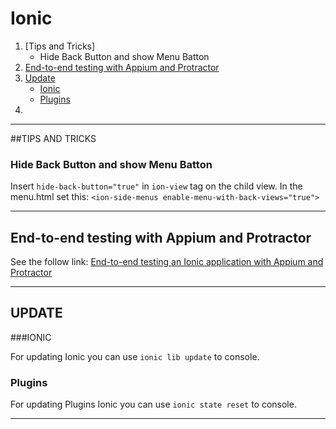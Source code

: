 # Ionic
1. [Tips and Tricks]
   * Hide Back Button and show Menu Batton 
1. [End-to-end testing with Appium and Protractor](#end-to-end-testing-with-appium-and-protractor)
2. [Update](#update)
    * [Ionic](#ionic-1)
    * [Plugins](#plugins)
3. 

---
##TIPS AND TRICKS
### Hide Back Button and show Menu Batton 
Insert `hide-back-button="true"` in `ion-view` tag on the child view.
In the menu.html set this: `<ion-side-menus enable-menu-with-back-views="true">`

---
## End-to-end testing with Appium and Protractor
See the follow link: [End-to-end testing an Ionic application with Appium and Protractor](http://tombuyse.com/end-to-end-testing-an-ionic-application-with-appium-and-protractor/)

---

## UPDATE

###IONIC

For updating Ionic you can use `ionic lib update` to console.


### Plugins

For updating Plugins Ionic you can use `ionic state reset` to console.

---

